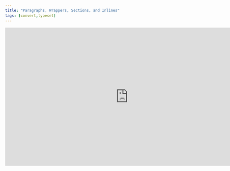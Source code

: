 ```yaml
---
title: "Paragraphs, Wrappers, Sections, and Inlines"
tags: [convert,typeset]
---
```

 
<html><body><section data-type="chapter" class="hsecchapter" data-hederis-type="hsecchapter" id="paragraphs-wrappers-and-sections" data-pi-attrs="id: paragraphs-wrappers-and-sections; data-tags: convert,typeset;" role="doc-chapter" data-tags="convert,typeset" data-author-name=" " data-book-title=" " title="Paragraphs, Wrappers, Sections, and Inlines"><iframe width="800" height="450" src="https://www.youtube.com/embed/vAIajtvdjKM" frameborder="0" allow="accelerometer;encrypted-media;gyroscope;picture-in-picture" allowfullscreen="" id="pRZkwIZg5"/><p data-embedded-html="true" id="piUBuIx9I">INTENTIONALLY BLANK</p><p class="hblkp" data-hederis-type="hblkp" id="pqaHCeQjf">There are four categories of styles that we use in Hederis: paragraphs, wrappers, sections, and inlines. <strong data-hederis-type="hspanstrong" id="pUOUsiumi">Paragraphs</strong> are the types of content that you&#8217;re probably most familiar with: chapter titles, plain text paragraphs, quote paragraphs, list items, and so on all fall into this category.</p><p class="hblkp" data-hederis-type="hblkp" id="pPGWAx0S6"><strong class="hspanstrong" data-hederis-type="hspanstrong" id="pEVQ68RzV">Wrappers</strong> are a way to group certain paragraphs together that should be distinguished from the main flow of text in some way. For example, if you have multiple paragraphs in an extract, those would be wrapped accordingly. Some other examples are poems, letters, epigraphs, and lists. See &#8220;<a href="{% link _docs/add-a-wrapper.md %}" data-hederis-type="hspana" id="pLpSknBn7"><span class="Hyperlink" data-hederis-type="hspnspan" id="pZpD45lKK">Add a Wrapper</span></a>&#8221; for more on this.</p><p class="hblkp" data-hederis-type="hblkp" id="pt9pYQNeB">In your Word manuscript, wrappers look like this:</p><img data-hederis-type="hblkimg" class="hblkimg" id="p79Uc1xLc" src="/images/wrapper1.png" data-img-src="/images/wrapper1.png"/><p class="hblkp" data-hederis-type="hblkp" id="piWoahUoT">Many people are accustomed to using unique paragraph styles for everything, which results in very large style sets. For example, you&#8217;d need separate styles for body text vs. a text paragraph inside an extract, or for an extract title vs. a sidebar title. By using wrappers, we make it much easier to manage the number of paragraph styles you need to use. You can use the <em data-hederis-type="hspanem" id="pI7xVMNRD">HED Plain text paragraph</em> style for both your main body text and for the text inside your extracts, and because your extracts are enclosed in a wrapper, you&#8217;ll still be able to design those paragraphs differently if you want to. (See &#8220;<a href="{% link _docs/semantic-tagging.md %}" data-hederis-type="hspana" id="ptnvoWmDP"><span class="Hyperlink" data-hederis-type="hspnspan" id="pFTK1EUk4">About Styles</span></a>&#8221; for more on how this works.)</p><p class="hblkp" data-hederis-type="hblkp" id="pdesYlRYl"><strong class="hspanstrong" data-hederis-type="hspanstrong" id="pfJqdR3le">Sections</strong> are the main chunks of your manuscript&#8212;you probably use words like chapters, parts, appendixes, prefaces, etc., to describe the sections in your book. At Hederis, we have special styles to mark your section breaks (see &#8220;<a href="{% link _docs/add-a-section.md %}" data-hederis-type="hspana" id="pAkqJN1nv"><span class="Hyperlink" data-hederis-type="hspnspan" id="pn7nGWTnd">Add a Section</span></a>&#8221; to learn more). These section break styles tell our app where and how to split up your manuscript, and these breaks are used to create book features like your ebook table of contents (you can have more granular control over that if you want to &#8211; check out &#8220;<a href="{% link _docs/autogen-a-toc.md %}" data-hederis-type="hspana" id="pYyqFWs4x"><span class="Hyperlink" data-hederis-type="hspnspan" id="pNQills08">Automatically Generate a Table of Contents</span></a>&#8221; for more). In Word, section breaks look like this:</p><img data-hederis-type="hblkimg" class="hblkimg" id="pXekmwy8d" src="/images/sectbr.png" data-img-src="/images/sectbr.png"/><p class="hblkp" data-hederis-type="hblkp" id="peGfvGrEP"><strong class="hspanstrong" data-hederis-type="hspanstrong" id="pAtbmHdSU">Inlines</strong> are the individual letters, words, and other symbols that make up your text. When you want to add a special meaning or style to a span of letters or words within a paragraph, you&#8217;d use an Inline style, like HED SPAN Bold, HED SPAN Small Caps, or HED SPAN Key phrase. See <a href="{% link _docs/list-of-word-styles.md %}" data-hederis-type="hspana" id="pI4QixPuJ"><span class="Hyperlink" data-hederis-type="hspnspan" id="pT1jMF4Ae">List of Hederis Word Styles</span></a> for a full list of our Inline styles.</p><aside class="hwprbox box" data-hederis-type="hwprbox" id="pBmk59L06" data-type="sidebar"><p class="hblktype" data-hederis-type="hblktype" id="pq2T8KMDs">Note</p><p class="hblkp" data-hederis-type="hblkp" id="pKNKNzIdR">To request a new style for a type of content we don&#8217;t have covered with our existing styles, email us at <a href="mailto:help@hederis.com" data-hederis-type="hspana" id="pa8WaxbBd"><span class="Hyperlink" data-hederis-type="hspnspan" id="p5gd5biV5">help@hederis.com</span></a>.</p></aside></section></body></html>
